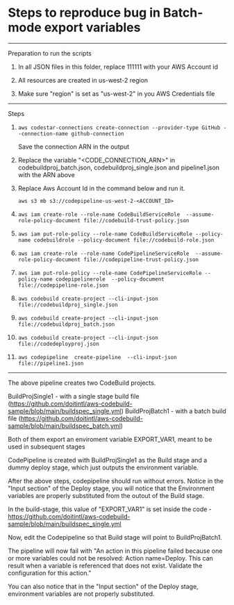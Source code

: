 

# Steps to reproduce bug in Batch-mode export variables

---

Preparation to run the scripts


 1. In all JSON files in this folder, replace 111111 with your AWS Account id

 2. All resources are created in us-west-2 region

 3. Make sure "region" is set as "us-west-2" in you AWS Credentials file


---

Steps


1. `aws codestar-connections create-connection --provider-type GitHub --connection-name github-connection`

   Save the connection ARN in the output

2. Replace the variable "<CODE_CONNECTION_ARN>" in codebuildproj_batch.json, codebuildproj_single.json and pipeline1.json with the ARN above

3. Replace Aws Account Id in the command below and run it. 

   `aws s3 mb s3://codepipeline-us-west-2-<ACCOUNT_ID>`

4. `aws iam create-role --role-name CodeBuildServiceRole  --assume-role-policy-document file://codebuild-trust-policy.json`

5. `aws iam put-role-policy --role-name CodeBuildServiceRole --policy-name codebuildrole --policy-document file://codebuild-role.json`

6. `aws iam create-role --role-name CodePipelineServiceRole  --assume-role-policy-document file://codepipeline-trust-policy.json` 

7. `aws iam put-role-policy --role-name CodePipelineServiceRole --policy-name codepipelinerole  --policy-document file://codepipeline-role.json`

8. `aws codebuild create-project --cli-input-json file://codebuildproj_single.json`

9. `aws codebuild create-project --cli-input-json file://codebuildproj_batch.json`

10. `aws codebuild create-project --cli-input-json file://codedeployproj.json`

11. `aws codepipeline  create-pipeline  --cli-input-json file://pipeline1.json`


---

  The above pipeline creates two CodeBuild projects. 

  BuildProjSingle1 - with a single stage build file (https://github.com/doitintl/aws-codebuild-sample/blob/main/buildspec_single.yml) 
  BuildProjBatch1 - with a batch build file (https://github.com/doitintl/aws-codebuild-sample/blob/main/buildspec_batch.yml) 

  Both of them export an enviroment variable EXPORT_VAR1, meant to be used in subsequent stages

  CodePipeline is created with BuildProjSingle1 as the Build stage and a dummy deploy stage, which just outputs the environment variable.

  After the above steps, codepipeline should run without errors. Notice in the "Input section" of the Deploy stage, you will notice that the Environment variables are properly substituted from the outout of the Build stage.

  In the build-stage, this value of "EXPORT_VAR1" is set inside the code - https://github.com/doitintl/aws-codebuild-sample/blob/main/buildspec_single.yml


  Now, edit the Codepipeline so that Build stage will point to BuildProjBatch1.

  The pipeline will now fail with "An action in this pipeline failed because one or more variables could not be resolved: Action name=Deploy. This can result when a variable is referenced that does not exist. Validate the configuration for this action."

  You can also notice that in the "Input section" of the Deploy stage, environment variables are not properly substituted.





